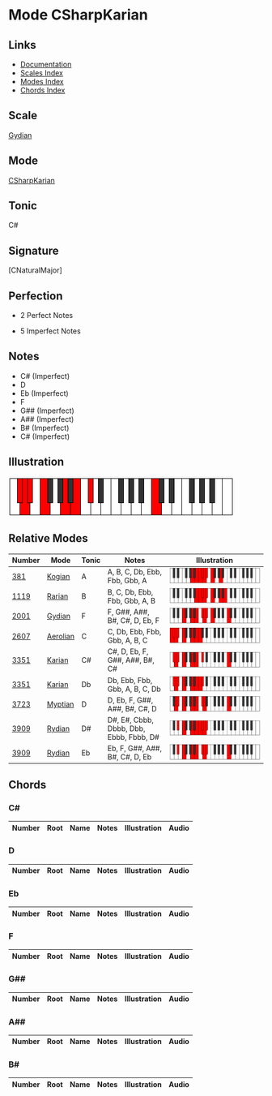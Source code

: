 # Mode CSharpKarian

## Links

- [Documentation](index.md)
- [Scales Index](Scales.md)
- [Modes Index](Modes.md)
- [Chords Index](Chords.md)

## Scale

[Gydian](ScaleGydian.md)

## Mode

[CSharpKarian](ModeCSharpKarian.md)

## Tonic

C#

## Signature

[CNaturalMajor]

## Perfection

 - 2 Perfect Notes

 - 5 Imperfect Notes

## Notes

- C# (Imperfect)
- D
- Eb (Imperfect)
- F
- G## (Imperfect)
- A## (Imperfect)
- B# (Imperfect)
- C# (Imperfect)

## Illustration

![CSharpKarian](ModeCSharpKarian.png)

## Relative Modes

| Number | Mode | Tonic | Notes | Illustration |
|--------|------|-------|-------|--------------|
| [381](https://ianring.com/musictheory/scales/381) | [Kogian](ModeKogian.md) | A | A, B, C, Db, Ebb, Fbb, Gbb, A | ![ANaturalKogian](ModeANaturalKogian.png) |
| [1119](https://ianring.com/musictheory/scales/1119) | [Rarian](ModeRarian.md) | B | B, C, Db, Ebb, Fbb, Gbb, A, B | ![BNaturalRarian](ModeBNaturalRarian.png) |
| [2001](https://ianring.com/musictheory/scales/2001) | [Gydian](ModeGydian.md) | F | F, G##, A##, B#, C#, D, Eb, F | ![FNaturalGydian](ModeFNaturalGydian.png) |
| [2607](https://ianring.com/musictheory/scales/2607) | [Aerolian](ModeAerolian.md) | C | C, Db, Ebb, Fbb, Gbb, A, B, C | ![CNaturalAerolian](ModeCNaturalAerolian.png) |
| [3351](https://ianring.com/musictheory/scales/3351) | [Karian](ModeKarian.md) | C# | C#, D, Eb, F, G##, A##, B#, C# | ![CSharpKarian](ModeCSharpKarian.png) |
| [3351](https://ianring.com/musictheory/scales/3351) | [Karian](ModeKarian.md) | Db | Db, Ebb, Fbb, Gbb, A, B, C, Db | ![DFlatKarian](ModeDFlatKarian.png) |
| [3723](https://ianring.com/musictheory/scales/3723) | [Myptian](ModeMyptian.md) | D | D, Eb, F, G##, A##, B#, C#, D | ![DNaturalMyptian](ModeDNaturalMyptian.png) |
| [3909](https://ianring.com/musictheory/scales/3909) | [Rydian](ModeRydian.md) | D# | D#, E#, Cbbb, Dbbb, Dbb, Ebbb, Fbbb, D# | ![DSharpRydian](ModeDSharpRydian.png) |
| [3909](https://ianring.com/musictheory/scales/3909) | [Rydian](ModeRydian.md) | Eb | Eb, F, G##, A##, B#, C#, D, Eb | ![EFlatRydian](ModeEFlatRydian.png) |

## Chords

### C#

| Number | Root | Name | Notes | Illustration | Audio |
|--------|------|------|-------|--------------|-------|

### D

| Number | Root | Name | Notes | Illustration | Audio |
|--------|------|------|-------|--------------|-------|

### Eb

| Number | Root | Name | Notes | Illustration | Audio |
|--------|------|------|-------|--------------|-------|

### F

| Number | Root | Name | Notes | Illustration | Audio |
|--------|------|------|-------|--------------|-------|

### G##

| Number | Root | Name | Notes | Illustration | Audio |
|--------|------|------|-------|--------------|-------|

### A##

| Number | Root | Name | Notes | Illustration | Audio |
|--------|------|------|-------|--------------|-------|

### B#

| Number | Root | Name | Notes | Illustration | Audio |
|--------|------|------|-------|--------------|-------|

